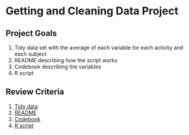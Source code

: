 # Getting and Cleaning Data Project

## Project Goals
1. Tidy data set with the average of each variable for each activity and each subject
2. README describing how the script works
3. Codebook describing the variables
4. R script

## Review Criteria
1. [Tidy data](https://github.com/mremaley/GettingCleaningDataProject/blob/master/tidyData.txt)
2. [README](https://github.com/mremaley/GettingCleaningDataProject/edit/master/README.md)
3. [Codebook](https://github.com/mremaley/GettingCleaningDataProject/blob/master/Codebook.md)
4. [R script](https://github.com/mremaley/GettingCleaningDataProject/blob/master/run_analysis.R)
